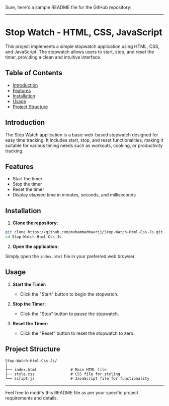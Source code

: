 Sure, here's a sample README file for the GitHub repository:

---

# Stop Watch - HTML, CSS, JavaScript

This project implements a simple stopwatch application using HTML, CSS, and JavaScript. The stopwatch allows users to start, stop, and reset the timer, providing a clean and intuitive interface.

## Table of Contents

- [Introduction](#introduction)
- [Features](#features)
- [Installation](#installation)
- [Usage](#usage)
- [Project Structure](#project-structure)

## Introduction

The Stop Watch application is a basic web-based stopwatch designed for easy time tracking. It includes start, stop, and reset functionalities, making it suitable for various timing needs such as workouts, cooking, or productivity tracking.

## Features

- Start the timer
- Stop the timer
- Reset the timer
- Display elapsed time in minutes, seconds, and milliseconds

## Installation

1. **Clone the repository:**

```bash
git clone https://github.com/muhammadmaarij/Stop-Watch-Html-Css-Js.git
cd Stop-Watch-Html-Css-Js
```

2. **Open the application:**

Simply open the `index.html` file in your preferred web browser.

## Usage

1. **Start the Timer:**
   - Click the "Start" button to begin the stopwatch.

2. **Stop the Timer:**
   - Click the "Stop" button to pause the stopwatch.

3. **Reset the Timer:**
   - Click the "Reset" button to reset the stopwatch to zero.

## Project Structure

```
Stop-Watch-Html-Css-Js/
│
├── index.html               # Main HTML file
├── style.css                # CSS file for styling
└── script.js                # JavaScript file for functionality
```

---

Feel free to modify this README file as per your specific project requirements and details.
